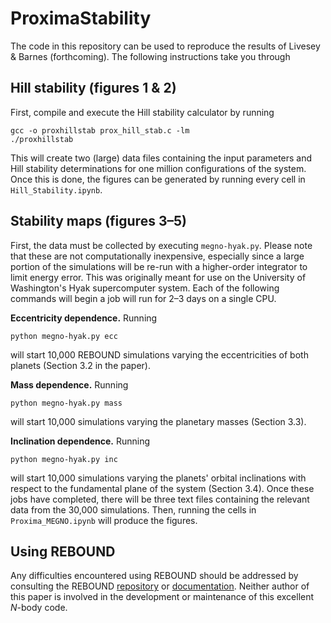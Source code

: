 # ProximaStability

The code in this repository can be used to reproduce the results of Livesey & Barnes (forthcoming). The following instructions take you through

## Hill stability (figures 1 & 2)

First, compile and execute the Hill stability calculator by running

```
gcc -o proxhillstab prox_hill_stab.c -lm
./proxhillstab
```

This will create two (large) data files containing the input parameters and Hill stability determinations for one million configurations of the system. Once this is done, the figures can be generated by running every cell in `Hill_Stability.ipynb`.

## Stability maps (figures 3–5)

First, the data must be collected by executing `megno-hyak.py`. Please note that these are not computationally inexpensive, especially since a large portion of the simulations will be re-run with a higher-order integrator to limit energy error. This was originally meant for use on the University of Washington's Hyak supercomputer system. Each of the following commands will begin a job will run for 2–3 days on a single CPU.

**Eccentricity dependence.** Running

```
python megno-hyak.py ecc
```

will start 10,000 REBOUND simulations varying the eccentricities of both planets (Section 3.2 in the paper).

**Mass dependence.** Running

```
python megno-hyak.py mass
```

will start 10,000 simulations varying the planetary masses (Section 3.3).

**Inclination dependence.** Running

```
python megno-hyak.py inc
```

will start 10,000 simulations varying the planets' orbital inclinations with respect to the fundamental plane of the system (Section 3.4). Once these jobs have completed, there will be three text files containing the relevant data from the 30,000 simulations. Then, running the cells in `Proxima_MEGNO.ipynb` will produce the figures.

## Using REBOUND

Any difficulties encountered using REBOUND should be addressed by consulting the REBOUND [repository](https://github.com/hannorein/rebound) or [documentation](https://rebound.readthedocs.io/en/latest/). Neither author of this paper is involved in the development or maintenance of this excellent $N$-body code.

